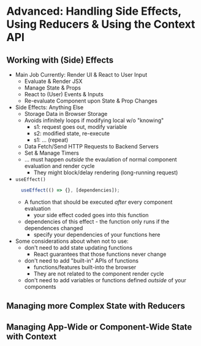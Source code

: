 # Advanced: Handling Side Effects, Using Reducers & Using the Context API

## Working with (Side) Effects

* Main Job Currently: Render UI & React to User Input
  * Evaluate & Render JSX
  * Manage State & Props
  * React to (User) Events & Inputs
  * Re-evaluate Component upon State & Prop Changes
* Side Effects: Anything Else
  * Storage Data in Browser Storage
  * Avoids infinitely loops if modifying local w/o "knowing"
    * s1: request goes out, modify variable
    * s2: modified state, re-execute
    * s1: ... (repeat)
  * Data Fetch/Send HTTP Requests to Backend Servers
  * Set & Manage Timers
  * ... must happen *outside* the evaulation of normal component evaluation and render cycle
    * They might block/delay rendering (long-running request)
* ```useEffect()```
  ```javascript
    useEffect(() => {}, [dependencies]);
  ```
  * A function that should be executed *after* every component evaluation
    * your side effect coded goes into this function
  * dependencies of this effect - the function only runs if the dependences changed
    * specify your dependencies of your functions here
* Some considerations about when not to use:
  * don't need to add state updating functions
    * React guarantees that those functions never change
  * don't need to add "built-in" APIs of functions
    * functions/features built-into the browser
    * They are not related to the component render cycle
  * don't need to add variables or functions defined *outside* of your components

## Managing more Complex State with Reducers

## Managing App-Wide or Component-Wide State with Context